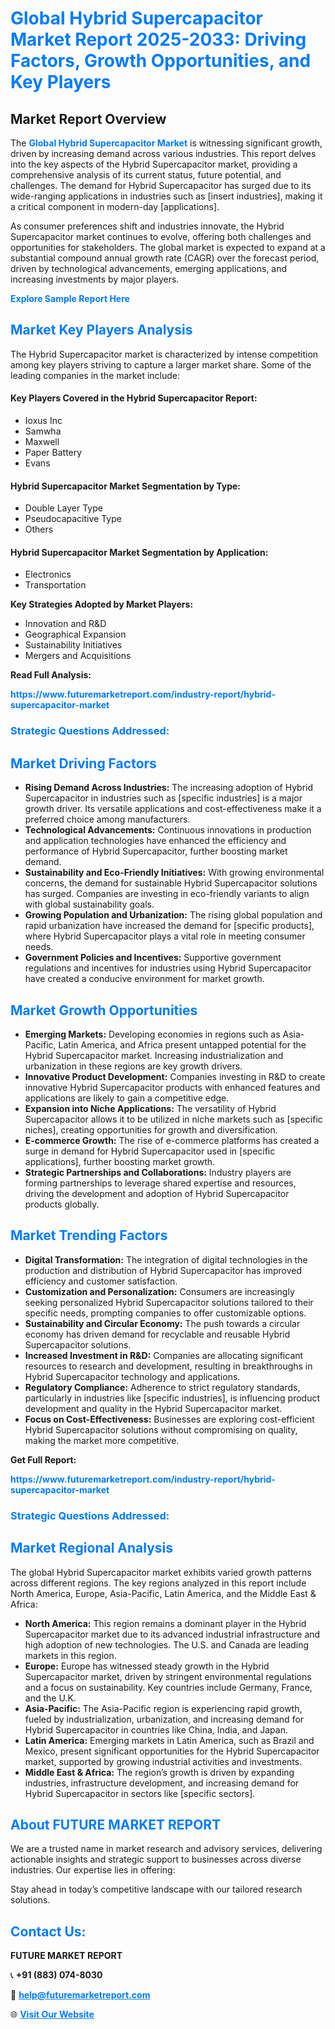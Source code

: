 <h1 style="color: #007BFF;">Global Hybrid Supercapacitor Market Report 2025-2033: Driving Factors, Growth Opportunities, and Key Players</h1>

<section id="overview">
<h2>Market Report Overview</h2>
<p>The <a href="https://www.futuremarketreport.com/industry-report/hybrid-supercapacitor-market" style="color: #007BFF; text-decoration: none;"><strong>Global Hybrid Supercapacitor Market</strong></a> is witnessing significant growth, driven by increasing demand across various industries. This report delves into the key aspects of the Hybrid Supercapacitor market, providing a comprehensive analysis of its current status, future potential, and challenges. The demand for Hybrid Supercapacitor has surged due to its wide-ranging applications in industries such as [insert industries], making it a critical component in modern-day [applications].</p>
<p>As consumer preferences shift and industries innovate, the Hybrid Supercapacitor market continues to evolve, offering both challenges and opportunities for stakeholders. The global market is expected to expand at a substantial compound annual growth rate (CAGR) over the forecast period, driven by technological advancements, emerging applications, and increasing investments by major players.</p>
</section>

<section id="overview">
<p><a href="https://www.futuremarketreport.com/request-sample/reportId=76261" style="color: #007BFF; text-decoration: none;"><strong>Explore Sample Report Here</strong></a></p>
</section>

<section id="key-players">
<h2 style="color: #007BFF;">Market Key Players Analysis</h2>
<p>The Hybrid Supercapacitor market is characterized by intense competition among key players striving to capture a larger market share. Some of the leading companies in the market include:</p>
<h4>Key Players Covered in the Hybrid Supercapacitor Report:</h4>
<ul><li>Ioxus Inc</li><li>Samwha</li><li>Maxwell</li><li>Paper Battery</li><li>Evans</li></ul>
<h4>Hybrid Supercapacitor Market Segmentation by Type:</h4>
<ul><li>Double Layer Type</li><li>Pseudocapacitive Type</li><li>Others</li></ul>

<h4>Hybrid Supercapacitor Market Segmentation by Application:</h4>
<ul><li>Electronics</li><li>Transportation</li></ul>
<p><strong>Key Strategies Adopted by Market Players:</strong></p>
<ul>
<li>Innovation and R&D</li>
<li>Geographical Expansion</li>
<li>Sustainability Initiatives</li>
<li>Mergers and Acquisitions</li>
</ul>
</section>

<section>
<p><strong>Read Full Analysis: </strong></p><a href="https://www.futuremarketreport.com/industry-report/hybrid-supercapacitor-market" style="color: #007BFF; text-decoration: none;"><strong>https://www.futuremarketreport.com/industry-report/hybrid-supercapacitor-market</strong></a>
<h3 style="color: #007BFF;">Strategic Questions Addressed:</h3>
</section>

<section id="driving-factors">
<h2 style="color: #007BFF;">Market Driving Factors</h2>
<ul>
<li><strong>Rising Demand Across Industries:</strong> The increasing adoption of Hybrid Supercapacitor in industries such as [specific industries] is a major growth driver. Its versatile applications and cost-effectiveness make it a preferred choice among manufacturers.</li>
<li><strong>Technological Advancements:</strong> Continuous innovations in production and application technologies have enhanced the efficiency and performance of Hybrid Supercapacitor, further boosting market demand.</li>
<li><strong>Sustainability and Eco-Friendly Initiatives:</strong> With growing environmental concerns, the demand for sustainable Hybrid Supercapacitor solutions has surged. Companies are investing in eco-friendly variants to align with global sustainability goals.</li>
<li><strong>Growing Population and Urbanization:</strong> The rising global population and rapid urbanization have increased the demand for [specific products], where Hybrid Supercapacitor plays a vital role in meeting consumer needs.</li>
<li><strong>Government Policies and Incentives:</strong> Supportive government regulations and incentives for industries using Hybrid Supercapacitor have created a conducive environment for market growth.</li>
</ul>
</section>

<section id="growth-opportunities">
<h2 style="color: #007BFF;">Market Growth Opportunities</h2>
<ul>
<li><strong>Emerging Markets:</strong> Developing economies in regions such as Asia-Pacific, Latin America, and Africa present untapped potential for the Hybrid Supercapacitor market. Increasing industrialization and urbanization in these regions are key growth drivers.</li>
<li><strong>Innovative Product Development:</strong> Companies investing in R&D to create innovative Hybrid Supercapacitor products with enhanced features and applications are likely to gain a competitive edge.</li>
<li><strong>Expansion into Niche Applications:</strong> The versatility of Hybrid Supercapacitor allows it to be utilized in niche markets such as [specific niches], creating opportunities for growth and diversification.</li>
<li><strong>E-commerce Growth:</strong> The rise of e-commerce platforms has created a surge in demand for Hybrid Supercapacitor used in [specific applications], further boosting market growth.</li>
<li><strong>Strategic Partnerships and Collaborations:</strong> Industry players are forming partnerships to leverage shared expertise and resources, driving the development and adoption of Hybrid Supercapacitor products globally.</li>
</ul>
</section>

<section id="trending-factors">
<h2 style="color: #007BFF;">Market Trending Factors</h2>
<ul>
<li><strong>Digital Transformation:</strong> The integration of digital technologies in the production and distribution of Hybrid Supercapacitor has improved efficiency and customer satisfaction.</li>
<li><strong>Customization and Personalization:</strong> Consumers are increasingly seeking personalized Hybrid Supercapacitor solutions tailored to their specific needs, prompting companies to offer customizable options.</li>
<li><strong>Sustainability and Circular Economy:</strong> The push towards a circular economy has driven demand for recyclable and reusable Hybrid Supercapacitor solutions.</li>
<li><strong>Increased Investment in R&D:</strong> Companies are allocating significant resources to research and development, resulting in breakthroughs in Hybrid Supercapacitor technology and applications.</li>
<li><strong>Regulatory Compliance:</strong> Adherence to strict regulatory standards, particularly in industries like [specific industries], is influencing product development and quality in the Hybrid Supercapacitor market.</li>
<li><strong>Focus on Cost-Effectiveness:</strong> Businesses are exploring cost-efficient Hybrid Supercapacitor solutions without compromising on quality, making the market more competitive.</li>
</ul>
</section>

<section>
<p><strong>Get Full Report: </strong></p><a href="https://www.futuremarketreport.com/industry-report/hybrid-supercapacitor-market" style="color: #007BFF; text-decoration: none;"><strong>https://www.futuremarketreport.com/industry-report/hybrid-supercapacitor-market</strong></a>
<h3 style="color: #007BFF;">Strategic Questions Addressed:</h3>
</section>


<section id="regional-analysis">
<h2 style="color: #007BFF;">Market Regional Analysis</h2>
<p>The global Hybrid Supercapacitor market exhibits varied growth patterns across different regions. The key regions analyzed in this report include North America, Europe, Asia-Pacific, Latin America, and the Middle East & Africa:</p>
<ul>
<li><strong>North America:</strong> This region remains a dominant player in the Hybrid Supercapacitor market due to its advanced industrial infrastructure and high adoption of new technologies. The U.S. and Canada are leading markets in this region.</li>
<li><strong>Europe:</strong> Europe has witnessed steady growth in the Hybrid Supercapacitor market, driven by stringent environmental regulations and a focus on sustainability. Key countries include Germany, France, and the U.K.</li>
<li><strong>Asia-Pacific:</strong> The Asia-Pacific region is experiencing rapid growth, fueled by industrialization, urbanization, and increasing demand for Hybrid Supercapacitor in countries like China, India, and Japan.</li>
<li><strong>Latin America:</strong> Emerging markets in Latin America, such as Brazil and Mexico, present significant opportunities for the Hybrid Supercapacitor market, supported by growing industrial activities and investments.</li>
<li><strong>Middle East & Africa:</strong> The region’s growth is driven by expanding industries, infrastructure development, and increasing demand for Hybrid Supercapacitor in sectors like [specific sectors].</li>
</ul>
</section>

<footer>
<h2 style="color: #007BFF;">About FUTURE MARKET REPORT</h2>
<p>We are a trusted name in market research and advisory services, delivering actionable insights and strategic support to businesses across diverse industries. Our expertise lies in offering:</p>

<p>Stay ahead in today’s competitive landscape with our tailored research solutions.</p>

<h2 style="color: #007BFF;">Contact Us:</h2>
<p><strong>FUTURE MARKET REPORT</strong></p>
<p>📞 <strong>+91 (883) 074-8030</strong></p>
<p>📧 <strong><a href="mailto:help@futuremarketreport.com" style="color: #007BFF;">help@futuremarketreport.com</a></strong></p>
<p>🌐 <strong><a href="https://www.futuremarketreport.com/" style="color: #007BFF;">Visit Our Website</a></strong></p>
</footer>